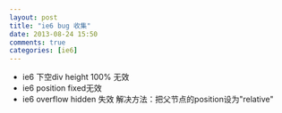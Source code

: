 ```yaml
---
layout: post
title: "ie6 bug 收集"
date: 2013-08-24 15:50
comments: true
categories: [ie6]
---
```


* ie6 下空div height 100% 无效
* ie6 position fixed无效
* ie6 overflow hidden 失效 解决方法：把父节点的position设为"relative"

